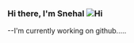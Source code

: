 ### Hi there, I'm Snehal ![Hi](https://user-images.githubusercontent.com/85157148/160987145-9905222d-bef0-4010-89d2-704188404eb8.gif)


<!--
**isnehalpawar8777/isnehalpawar8777** is a ✨ _special_ ✨ repository because its `README.md` (this file) appears on your GitHub profile.

Here are some ideas to get you started:
Currently a student at KIT'S college of engineering Kolhapur ✔ And a self taught Data Science and Machine Learning enthusias 

- 🔭 I’m currently working on ...
- 🌱 I’m currently learning ...
- 👯 I’m looking to collaborate on ...
- 🤔 I’m looking for help with ...
- 💬 Ask me about ...
- 📫 How to reach me: ...
- 😄 Pronouns: ...
- ⚡ Fun fact: ...
-->
--I'm currently working on github.....
